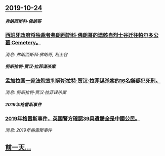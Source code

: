 ## [2019-10-24](/news/2019/10/24/index.md)

##### 弗朗西斯科·佛朗哥
### [ 西班牙政府将独裁者弗朗西斯科·佛朗哥的遗骸自烈士谷迁往帕尔多公墓 Cemetery。 ](/news/2019/10/24/西班牙政府将独裁者弗朗西斯科-佛朗哥的遗骸自烈士谷迁往帕尔多公墓-Cemetery.md)
_消息: 弗朗西斯科·佛朗哥, 烈士谷_

##### 努斯拉特·贾汉·拉菲谋杀案
### [ 孟加拉国一家法院宣判努斯拉特·贾汉·拉菲谋杀案的16名嫌疑犯死刑。 ](/news/2019/10/24/孟加拉国一家法院宣判努斯拉特-贾汉-拉菲谋杀案的16名嫌疑犯死刑.md)
_消息: 努斯拉特·贾汉·拉菲谋杀案_

##### 2019年格雷斯事件
### [ 2019年格雷斯事件，英国警方確認39具遺體全是中國公民。 ](/news/2019/10/24/2019年格雷斯事件-英国警方確認39具遺體全是中國公民.md)
_消息: 2019年格雷斯事件_

## [前一天...](/news/2019/10/23/index.md)

